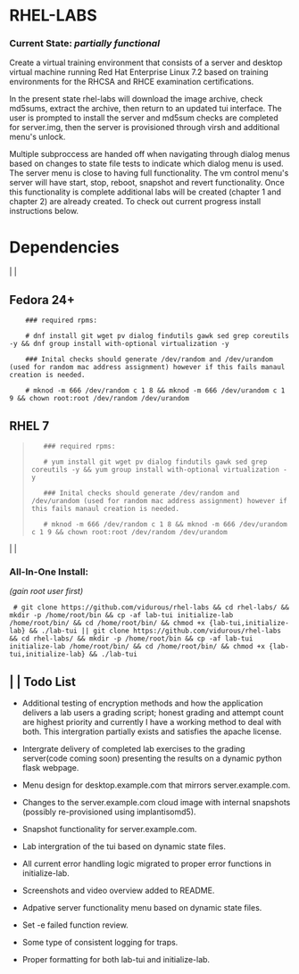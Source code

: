 RHEL-LABS
=========
### **Current State:** *partially functional*

Create a virtual training environment that consists of a server and desktop virtual machine running Red Hat Enterprise Linux 7.2 based on training environments for the RHCSA and RHCE examination certifications.

In the present state rhel-labs will download the image archive, check md5sums, extract the archive, then return to an updated tui interface. The user is prompted to install the server and md5sum checks are completed for server.img, then the server is provisioned through virsh and additional menu's unlock.

Multiple subproccess are handed off when navigating through dialog menus based on changes to state file tests to indicate which dialog menu is used. The server menu is close to having full functionality. The vm control menu's server will have start, stop, reboot, snapshot and revert functionality. Once this functionality is complete additional labs will be created (chapter 1 and chapter 2) are already created. To check out current progress install instructions below.

Dependencies
===========
|
|

 Fedora 24+
---
~~~
    ### required rpms:

    # dnf install git wget pv dialog findutils gawk sed grep coreutils -y && dnf group install with-optional virtualization -y
~~~
~~~
    ### Inital checks should generate /dev/random and /dev/urandom (used for random mac address assignment) however if this fails manaul creation is needed.
   
    # mknod -m 666 /dev/random c 1 8 && mknod -m 666 /dev/urandom c 1 9 && chown root:root /dev/random /dev/urandom
~~~

RHEL 7
---
>
> ~~~
>    ### required rpms:
>
>    # yum install git wget pv dialog findutils gawk sed grep coreutils -y && yum group install with-optional virtualization -y
> ~~~
> ~~~
>    ### Inital checks should generate /dev/random and /dev/urandom (used for random mac address assignment) however if this fails manaul creation is needed.
> 
>    # mknod -m 666 /dev/random c 1 8 && mknod -m 666 /dev/urandom c 1 9 && chown root:root /dev/random /dev/urandom
> ~~~
>
|
|

### **All-In-One Install:**
*(gain root user first)*
~~~
 # git clone https://github.com/vidurous/rhel-labs && cd rhel-labs/ && mkdir -p /home/root/bin && cp -af lab-tui initialize-lab /home/root/bin/ && cd /home/root/bin/ && chmod +x {lab-tui,initialize-lab} && ./lab-tui || git clone https://github.com/vidurous/rhel-labs && cd rhel-labs/ && mkdir -p /home/root/bin && cp -af lab-tui initialize-lab /home/root/bin/ && cd /home/root/bin/ && chmod +x {lab-tui,initialize-lab} && ./lab-tui
~~~
|
|
**Todo List**
---

  * Additional testing of encryption methods and how the application delivers a lab users a grading script; honest grading 
and attempt count are highest priority and currently I have a working method to deal with both. This intergration partially exists and satisfies the apache license. 

  * Intergrate delivery of completed lab exercises to the grading server(code coming soon) presenting the results on a dynamic python flask webpage.

  * Menu design for desktop.example.com that mirrors server.example.com.

  * Changes to the server.example.com cloud image with internal snapshots (possibly re-provisioned using implantisomd5).

  * Snapshot functionality for server.example.com.

  * Lab intergration of the tui based on dynamic state files.

  * All current error handling logic migrated to proper error functions in initialize-lab.

  * Screenshots and video overview added to README.

  * Adpative server functionality menu based on dynamic state files.

  * Set -e failed function review.

  * Some type of consistent logging for traps.

  * Proper formatting for both lab-tui and initialize-lab.
